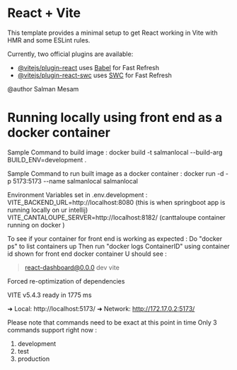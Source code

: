 # React + Vite

This template provides a minimal setup to get React working in Vite with HMR and some ESLint rules.

Currently, two official plugins are available:

- [@vitejs/plugin-react](https://github.com/vitejs/vite-plugin-react/blob/main/packages/plugin-react/README.md) uses [Babel](https://babeljs.io/) for Fast Refresh
- [@vitejs/plugin-react-swc](https://github.com/vitejs/vite-plugin-react-swc) uses [SWC](https://swc.rs/) for Fast Refresh


@author Salman Mesam
# Running locally using front end as a docker container

Sample Command to build image : 
 docker build -t salmanlocal --build-arg BUILD_ENV=development .

Sample Command to run built image as a docker container : 
 docker run -d -p 5173:5173 --name salmanlocal salmanlocal

 Environment Variables set in .env.development : 
 VITE_BACKEND_URL=http://localhost:8080   (this is when springboot app is running locally on ur intellij)
 VITE_CANTALOUPE_SERVER=http://localhost:8182/ (canttaloupe  container running on docker )


To see if your container for front end is working as expected :
Do "docker ps" to list containers up
Then run "docker logs ContainerID" using container id shown for front end docker container
U should see : 

> react-dashboard@0.0.0 dev
> vite

Forced re-optimization of dependencies

  VITE v5.4.3  ready in 1775 ms

  ➜  Local:   http://localhost:5173/
  ➜  Network: http://172.17.0.2:5173/

Please note that commands need to be exact at this point in time
Only 3 commands support right now : 
1) development
2) test
3) production  